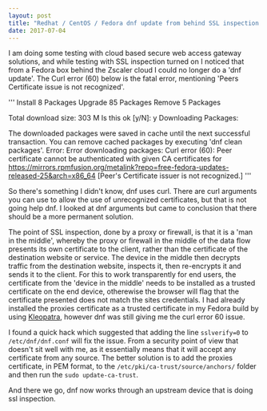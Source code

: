```yaml
---
layout: post
title: "Redhat / CentOS / Fedora dnf update from behind SSL inspection proxy"
date: 2017-07-04
---
```

I am doing some testing with cloud based secure web access gateway solutions, and while testing with SSL inspection turned on I noticed that from a Fedora box behind the Zscaler cloud I could no longer do a 'dnf update'. The Curl error (60) below is the fatal error, mentioning 'Peers Certificate issue is not recognized'.

'''
Install   8 Packages
Upgrade  85 Packages
Remove    5 Packages

Total download size: 303 M
Is this ok [y/N]: y
Downloading Packages:

The downloaded packages were saved in cache until the next successful transaction.
You can remove cached packages by executing 'dnf clean packages'.
Error: Error downloading packages:
  Curl error (60): Peer certificate cannot be authenticated with given CA certificates for https://mirrors.rpmfusion.org/metalink?repo=free-fedora-updates-released-25&arch=x86_64 [Peer's Certificate issuer is not recognized.]
'''

So there's something I didn't know, dnf uses curl. There are curl arguments you can use to allow the use of unrecognized certificates, but that is not going help dnf. I looked at dnf arguments but came to conclusion that there should be a more permanent solution. 

The point of SSL inspection, done by a proxy or firewall, is that it is a 'man in the middle', whereby the proxy or firewall in the middle of the data flow presents its own certificate to the client, rather than the certificate of the destination website or service. The device in the middle then decrypts traffic from the destination website, inspects it, then re-encrypts it and sends it to the client. 
For this to work transparently for end users, the certificate from the 'device in the middle' needs to be installed as a trusted certificate on the end device, otherewise the browser will flag that the certificate presented does not match the sites credentials. I had already installed the proxies certificate as a trusted certificate in my Fedora build by using [Kleopatra](https://www.kde.org/applications/utilities/kleopatra/), however dnf was still giving me the curl error 60 issue. 

I found a quick hack which suggested that adding the line ```sslverify=0``` to ```/etc/dnf/dnf.conf``` will fix the issue. From a security point of view that doesn't sit well with me, as it essentially means that it will accept any certificate from any source. The better solution is to add the proxies certificate, in PEM format, to the ```/etc/pki/ca-trust/source/anchors/``` folder and then run the ```sudo update-ca-trust```. 

And there we go, dnf now works through an upstream device that is doing ssl inspection. 

